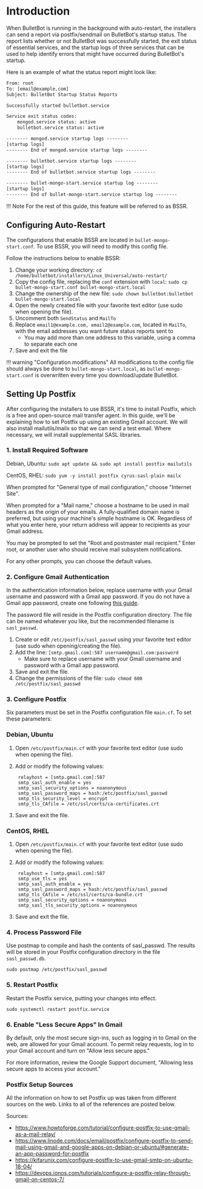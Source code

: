# Introduction

When BulletBot is running in the background with auto-restart, the installers can send a report via postfix/sendmail on BulletBot's startup status. The report lists whether or not BulletBot was successfully started, the exit status of essential services, and the startup logs of three services that can be used to help identify errors that might have occurred during BulletBot's startup.

Here is an example of what the status report might look like:

```txt
From: root
To: [email@example.com]
Subject: BulletBot Startup Status Reports

Successfully started bulletbot.service

Service exit status codes:
    mongod.service status: active
    bulletbot.service status: active

-------- mongod.service startup logs --------
[startup logs]
-------- End of mongod.service startup logs --------

-------- bulletbot.service startup logs --------
[startup logs]
-------- End of bulletbot.service startup logs --------

-------- bullet-mongo-start.service startup log --------
[startup logs]
-------- End of bullet-mongo-start.service startup log --------
```

!!! Note
    For the rest of this guide, this feature will be referred to as BSSR.

## Configuring Auto-Restart

The configurations that enable BSSR are located in `bullet-mongo-start.conf`. To use BSSR, you will need to modify this config file.

Follow the instructions below to enable BSSR:

1. Change your working directory: `cd /home/bulletbot/installers/Linux_Universal/auto-restart/`
2. Copy the config file, replacing the `conf` extension with `local`: `sudo cp bullet-mongo-start.conf bullet-mongo-start.local`
3. Change the ownership of the new file: `sudo chown bulletbot:bulletbot bullet-mongo-start.local`
4. Open the newly created file with your favorite text editor (use sudo when opening the file).
5. Uncomment both `SendStatus` and `MailTo`
6. Replace `email1@example.com, email2@example.com`, located in `MailTo`, with the email addresses you want future status reports sent to
    * You may add more than one address to this variable, using a comma to separate each one
7. Save and exit the file

!!! warning "Configuration modifications"
    All modifications to the config file should always be done to `bullet-mongo-start.local`, as `bullet-mongo-start.conf` is overwritten every time you download/update BulletBot.

## Setting Up Postfix

After configuring the installers to use BSSR, it's time to install Postfix, which is a free and open-source mail transfer agent. In this guide, we'll be explaining how to set Postfix up using an existing Gmail account. We will also install mailutils/mailx so that we can send a test email. Where necessary, we will install supplemental SASL libraries.

### 1. Install Required Software

Debian, Ubuntu: `sudo apt update && sudo apt install postfix mailutils`

CentOS, RHEL: `sudo yum -y install postfix cyrus-sasl-plain mailx`

When prompted for "General type of mail configuration," choose "Internet Site".

When prompted for a "Mail name," choose a hostname to be used in mail headers as the origin of your emails. A fully-qualified domain name is preferred, but using your machine's simple hostname is OK. Regardless of what you enter here, your return address will appear to recipients as your Gmail address.

You may be prompted to set the "Root and postmaster mail recipient." Enter root, or another user who should receive mail subsystem notifications.

For any other prompts, you can choose the default values.

### 2. Configure Gmail Authentication

In the authentication information below, replace username with your Gmail username and password with a Gmail app password. If you do not have a Gmail app password, create one following [this guide](https://www.linode.com/docs/email/postfix/configure-postfix-to-send-mail-using-gmail-and-google-apps-on-debian-or-ubuntu/#generate-an-app-password-for-postfix).

The password file will reside in the Postfix configuration directory. The file can be named whatever you like, but the recommended filename is `sasl_passwd`.

1. Create or edit `/etc/postfix/sasl_passwd` using your favorite text editor (use sudo when opening/creating the file).
2. Add the line: `[smtp.gmail.com]:587 username@gmail.com:password`
    * Make sure to replace username with your Gmail username and password with a Gmail app password.
3. Save and exit the file.
4. Change the permissions of the file: `sudo chmod 600 /etc/postfix/sasl_passwd`

### 3. Configure Postfix

Six parameters must be set in the Postfix configuration file `main.cf`. To set these parameters:

### Debian, Ubuntu

1. Open `/etc/postfix/main.cf` with your favorite text editor (use sudo when opening the file).
2. Add or modify the following values:

        relayhost = [smtp.gmail.com]:587
        smtp_sasl_auth_enable = yes
        smtp_sasl_security_options = noanonymous
        smtp_sasl_password_maps = hash:/etc/postfix/sasl_passwd
        smtp_tls_security_level = encrypt
        smtp_tls_CAfile = /etc/ssl/certs/ca-certificates.crt

3. Save and exit the file.

### CentOS, RHEL

1. Open `/etc/postfix/main.cf` with your favorite text editor (use sudo when opening the file).
2. Add or modify the following values:

        relayhost = [smtp.gmail.com]:587
        smtp_use_tls = yes
        smtp_sasl_auth_enable = yes
        smtp_sasl_password_maps = hash:/etc/postfix/sasl_passwd
        smtp_tls_CAfile = /etc/ssl/certs/ca-bundle.crt
        smtp_sasl_security_options = noanonymous
        smtp_sasl_tls_security_options = noanonymous

3. Save and exit the file.

### 4. Process Password File

Use postmap to compile and hash the contents of sasl_passwd. The results will be stored in your Postfix configuration directory in the file `sasl_passwd.db`.

`sudo postmap /etc/postfix/sasl_passwd`

### 5. Restart Postfix

Restart the Postfix service, putting your changes into effect.

`sudo systemctl restart postfix.service`

### 6. Enable "Less Secure Apps" In Gmail

By default, only the most secure sign-ins, such as logging in to Gmail on the web, are allowed for your Gmail account. To permit relay requests, log in to your Gmail account and turn on "Allow less secure apps."

For more information, review the Google Support document, "Allowing less secure apps to access your account."

### Postfix Setup Sources

All the information on how to set Postfix up was taken from different sources on the web. Links to all of the references are posted below.

Sources:

* <https://www.howtoforge.com/tutorial/configure-postfix-to-use-gmail-as-a-mail-relay/>
* <https://www.linode.com/docs/email/postfix/configure-postfix-to-send-mail-using-gmail-and-google-apps-on-debian-or-ubuntu/#generate-an-app-password-for-postfix>
* <https://kifarunix.com/configure-postfix-to-use-gmail-smtp-on-ubuntu-18-04/>
* <https://devops.ionos.com/tutorials/configure-a-postfix-relay-through-gmail-on-centos-7/>
